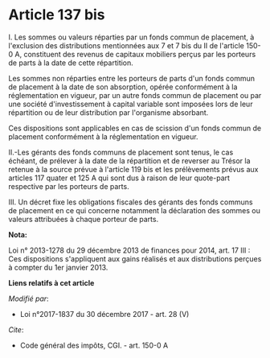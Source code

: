 # Article 137 bis

I. Les sommes ou valeurs réparties par un fonds commun de placement, à l'exclusion des distributions mentionnées aux 7 et 7
bis du II de l'article 150-0 A, constituent des revenus de capitaux mobiliers perçus par les porteurs de parts à la date de
cette répartition.

Les sommes non réparties entre les porteurs de parts d'un fonds commun de placement à la date de son absorption, opérée
conformément à la réglementation en vigueur, par un autre fonds commun de placement ou par une société d'investissement à
capital variable sont imposées lors de leur répartition ou de leur distribution par l'organisme absorbant.

Ces dispositions sont applicables en cas de scission d'un fonds commun de placement conformément à la réglementation en
vigueur.

II.-Les gérants des fonds communs de placement sont tenus, le cas échéant, de prélever à la date de la répartition et de
reverser au Trésor la retenue à la source prévue à l'article 119 bis et les prélèvements prévus aux articles 117 quater et
125 A qui sont dus à raison de leur quote-part respective par les porteurs de parts.

III. Un décret fixe les obligations fiscales des gérants des fonds communs de placement en ce qui concerne notamment la
déclaration des sommes ou valeurs attribuées à chaque porteur de parts.

**Nota:**

Loi n° 2013-1278 du 29 décembre 2013 de finances pour 2014, art. 17 III : Ces dispositions s'appliquent aux gains réalisés et
aux distributions perçues à compter du 1er janvier 2013.

**Liens relatifs à cet article**

_Modifié par_:

  - Loi n°2017-1837 du 30 décembre 2017 - art. 28 (V)

_Cite_:

  - Code général des impôts, CGI. - art. 150-0 A
